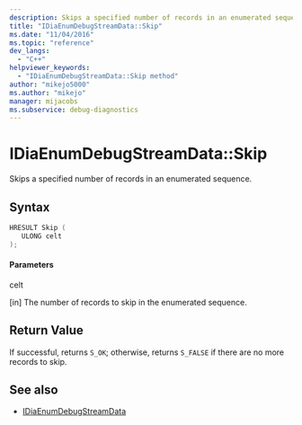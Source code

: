 ```yaml
---
description: Skips a specified number of records in an enumerated sequence.
title: "IDiaEnumDebugStreamData::Skip"
ms.date: "11/04/2016"
ms.topic: "reference"
dev_langs:
  - "C++"
helpviewer_keywords:
  - "IDiaEnumDebugStreamData::Skip method"
author: "mikejo5000"
ms.author: "mikejo"
manager: mijacobs
ms.subservice: debug-diagnostics
---
```


# IDiaEnumDebugStreamData::Skip

Skips a specified number of records in an enumerated sequence.

## Syntax

```c++
HRESULT Skip ( 
   ULONG celt
);
```

#### Parameters

celt

[in] The number of records to skip in the enumerated sequence.

## Return Value

If successful, returns `S_OK`; otherwise, returns `S_FALSE` if there are no more records to skip.

## See also

- [IDiaEnumDebugStreamData](../../debugger/debug-interface-access/idiaenumdebugstreamdata.md)
